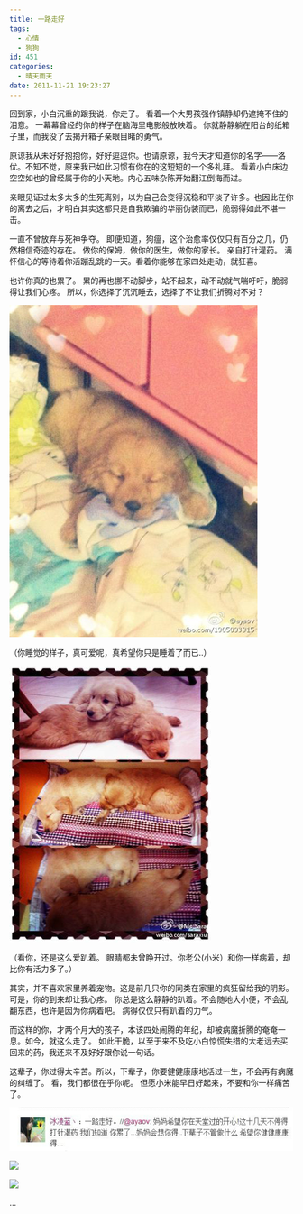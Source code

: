 ```yaml
---
title: 一路走好
tags:
  - 心情
  - 狗狗
id: 451
categories:
  - 晴天雨天
date: 2011-11-21 19:23:27
---
```


 回到家，小白沉重的跟我说，你走了。 看着一个大男孩强作镇静却仍遮掩不住的泪意。 一幕幕曾经的你的样子在脑海里电影般放映着。 你就静静躺在阳台的纸箱子里，而我没了去揭开箱子亲眼目睹的勇气。 

 原谅我从未好好抱抱你，好好逗逗你。也请原谅，我今天才知道你的名字——洛优。不知不觉，原来我已如此习惯有你在的这短短的一个多礼拜。 看着小白床边空空如也的曾经属于你的小天地。内心五味杂陈开始翻江倒海而过。 

 亲眼见证过太多太多的生死离别，以为自己会变得沉稳和平淡了许多。也因此在你的离去之后，才明白其实这都只是自我欺骗的华丽伪装而已，脆弱得如此不堪一击。 
 
 一直不曾放弃与死神争夺。 即便知道，狗瘟，这个治愈率仅仅只有百分之几，仍然相信奇迹的存在。 做你的保姆，做你的医生，做你的家长。 亲自打针灌药。 满怀信心的等待着你活蹦乱跳的一天。看着你能够在家四处走动，就狂喜。 

 也许你真的也累了。 累的再也挪不动脚步，站不起来，动不动就气喘吁吁，脆弱得让我们心疼。 所以，你选择了沉沉睡去，选择了不让我们折腾对不对？ 

![](/images/all-the-best.jpg)

（你睡觉的样子，真可爱呢，真希望你只是睡着了而已..）

![](/images/all-the-best2.jpg)

（看你，还是这么爱趴着。 眼睛都未曾睁开过。你老公(小米）和你一样病着，却比你有活力多了。）

其实，并不喜欢家里养着宠物。这是前几只你的同类在家里的疯狂留给我的阴影。 可是，你的到来却让我心疼。 你总是这么静静的趴着。不会随地大小便，不会乱翻东西，也许是因为你病着吧。 病得仅仅只有趴着的力气。 

而这样的你，才两个月大的孩子，本该四处闹腾的年纪，却被病魔折腾的奄奄一息。如今，就这么走了。 如此干脆，以至于来不及吃小白惊慌失措的大老远去买回来的药，我还来不及好好跟你说一句话。

这辈子，你过得太辛苦。所以，下辈子，你要健健康康地活过一生，不会再有病魔的纠缠了。 看，我们都很在乎你呢。 但愿小米能早日好起来，不要和你一样痛苦了。 

![](/images/all-the-best3.jpg)

 ![](http://y.photo.qq.com/img?s=9DvJTeSDl&amp;l=y.jpg)

 ![](http://y.photo.qq.com/img?s=Q4LUHSdLd&amp;l=y.jpg)

...
 

